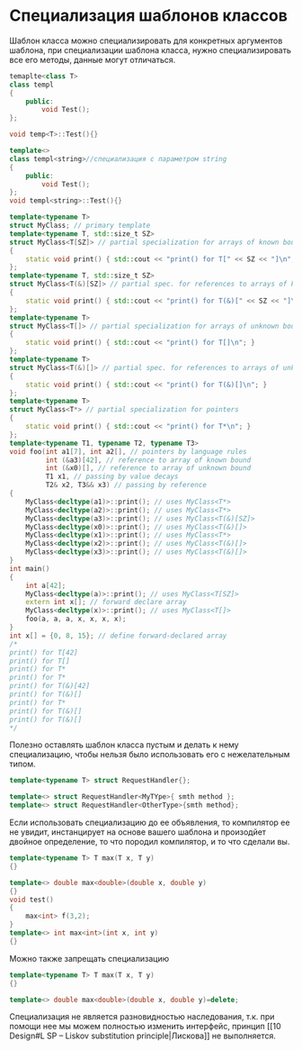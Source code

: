 # Специализация шаблонов классов
Шаблон класса можно специализировать для конкретных аргументов шаблона, при специализации шаблона класса, нужно специализировать все его методы, данные могут отличаться.

```cpp
temaplte<class T>
class templ
{
	public:
		void Test();
};

void temp<T>::Test(){}

template<>
class templ<string>//специализация c параметром string
{
	public:
		void Test();
};
void templ<string>::Test(){}
```

```cpp
template<typename T>  
struct MyClass; // primary template  
template<typename T, std::size_t SZ>  
struct MyClass<T[SZ]> // partial specialization for arrays of known bounds  
{  
    static void print() { std::cout << "print() for T[" << SZ << "]\n"; }  
};  
template<typename T, std::size_t SZ>  
struct MyClass<T(&)[SZ]> // partial spec. for references to arrays of known bounds  
{  
    static void print() { std::cout << "print() for T(&)[" << SZ << "]\n"; }  
};  
template<typename T>  
struct MyClass<T[]> // partial specialization for arrays of unknown bounds  
{  
    static void print() { std::cout << "print() for T[]\n"; }  
};  
template<typename T>  
struct MyClass<T(&)[]> // partial spec. for references to arrays of unknown bounds  
{  
    static void print() { std::cout << "print() for T(&)[]\n"; }  
};  
template<typename T>  
struct MyClass<T*> // partial specialization for pointers  
{  
    static void print() { std::cout << "print() for T*\n"; }  
};  
template<typename T1, typename T2, typename T3>  
void foo(int a1[7], int a2[], // pointers by language rules  
         int (&a3)[42], // reference to array of known bound  
         int (&x0)[], // reference to array of unknown bound  
         T1 x1, // passing by value decays  
         T2& x2, T3&& x3) // passing by reference  
{  
    MyClass<decltype(a1)>::print(); // uses MyClass<T*>  
    MyClass<decltype(a2)>::print(); // uses MyClass<T*>  
    MyClass<decltype(a3)>::print(); // uses MyClass<T(&)[SZ]>  
    MyClass<decltype(x0)>::print(); // uses MyClass<T(&)[]>  
    MyClass<decltype(x1)>::print(); // uses MyClass<T*>  
    MyClass<decltype(x2)>::print(); // uses MyClass<T(&)[]>  
    MyClass<decltype(x3)>::print(); // uses MyClass<T(&)[]>  
}  
int main()  
{  
    int a[42];  
    MyClass<decltype(a)>::print(); // uses MyClass<T[SZ]>  
    extern int x[]; // forward declare array  
    MyClass<decltype(x)>::print(); // uses MyClass<T[]>  
    foo(a, a, a, x, x, x, x);  
}  
int x[] = {0, 8, 15}; // define forward-declared array
/*
print() for T[42]
print() for T[]
print() for T*
print() for T*
print() for T(&)[42]
print() for T(&)[]
print() for T*
print() for T(&)[]
print() for T(&)[]
*/
```

Полезно оставлять шаблон класса пустым и делать к нему специализацию, чтобы нельзя было использовать его с нежелательным типом.

```cpp
template<typename T> struct RequestHandler{};

template<> struct RequestHandler<MyTYpe>{ smth method };
template<> struct RequestHandler<OtherType>{smth method};
```

Если использовать специализацию до ее объявления, то компилятор ее не увидит, инстанцирует на основе вашего шаблона и произодйет двойное определение, то что породил компилятор,  и то что сделали вы.

```cpp
template<typename T> T max(T x, T y)
{}

template<> double max<double>(double x, double y)
{}
void test()
{
	max<int> f(3,2);
}
template<> int max<int>(int x, int y)
{}
```

Можно также запрещать специализацию

```cpp
template<typename T> T max(T x, T y)
{}

template<> double max<double>(double x, double y)=delete;
```

Специализация не является разновидностью наследования, т.к. при помощи нее мы можем полностью изменить интерфейс, принцип [[10 Design#L SP – Liskov substitution principle|Лискова]] не выполняется.